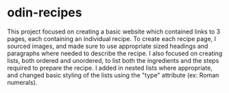 # odin-recipes
This project focused on creating a basic website which contained links to 3 pages, each containing an individual recipe. To create each recipe page, I sourced images, and made sure to use appropriate sized headings and paragraphs where needed to describe the recipe. I also focused on creating lists, both ordered and unordered, to list both the ingredients and the steps required to prepare the recipe. I added in nested lists where appropriate, and changed basic styling of the lists using the "type" attribute (ex: Roman numerals). 